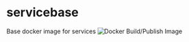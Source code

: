 # servicebase
Base docker image for services
![Docker Build/Publish Image](https://github.com/geoff-coppertop/servicebase/workflows/Docker%20Build/Publish%20Image/badge.svg)
